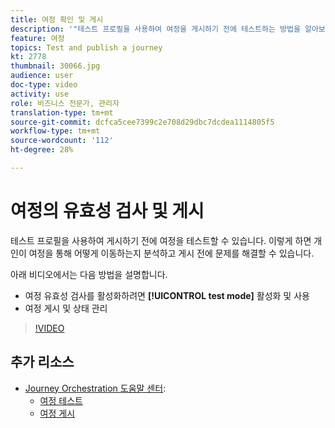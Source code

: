 ```yaml
---
title: 여정 확인 및 게시
description: '"테스트 프로필을 사용하여 여정을 게시하기 전에 테스트하는 방법을 알아보십시오. "'
feature: 여정
topics: Test and publish a journey
kt: 2778
thumbnail: 30066.jpg
audience: user
doc-type: video
activity: use
role: 비즈니스 전문가, 관리자
translation-type: tm+mt
source-git-commit: dcfca5cee7399c2e708d29dbc7dcdea1114805f5
workflow-type: tm+mt
source-wordcount: '112'
ht-degree: 28%

---
```



# 여정의 유효성 검사 및 게시

테스트 프로필을 사용하여 게시하기 전에 여정을 테스트할 수 있습니다. 이렇게 하면 개인이 여정을 통해 어떻게 이동하는지 분석하고 게시 전에 문제를 해결할 수 있습니다.

아래 비디오에서는 다음 방법을 설명합니다.

* 여정 유효성 검사를 활성화하려면 **[!UICONTROL test mode]** 활성화 및 사용
* 여정 게시 및 상태 관리

>[!VIDEO](https://video.tv.adobe.com/v/30066?quality=12)

## 추가 리소스

* [Journey Orchestration 도움말 센터](https://docs.adobe.com/content/help/ko-KR/journeys/using/journey-orchestration-home.html):
   * [여정 테스트](https://docs.adobe.com/content/help/en/journeys/using/building-journeys/journeytesting.html)
   * [여정 게시](https://docs.adobe.com/content/help/en/journeys/using/building-journeys/journeypublication.html)
